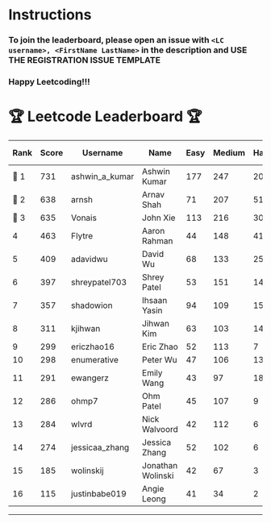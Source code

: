 # Instructions
### To join the leaderboard, please open an issue with `<LC username>, <FirstName LastName>` in the description and USE THE REGISTRATION ISSUE TEMPLATE
### Happy Leetcoding!!!


# 🏆 Leetcode Leaderboard 🏆

| Rank | Score | Username       | Name | Easy | Medium | Hard | Problems Solved |
|------|----------------|-----------------|-------------------|--------------|--------------|--------------|--------------|
| 🥇 1 | 731 | ashwin_a_kumar | Ashwin Kumar | 177 | 247 | 20 | 444 |
| 🥈 2 | 638 | arnsh | Arnav Shah | 71 | 207 | 51 | 329 |
| 🥉 3 | 635 | Vonais | John Xie | 113 | 216 | 30 | 359 |
| 4 | 463 | Flytre | Aaron Rahman | 44 | 148 | 41 | 233 |
| 5 | 409 | adavidwu | David Wu | 68 | 133 | 25 | 226 |
| 6 | 397 | shreypatel703 | Shrey Patel | 53 | 151 | 14 | 218 |
| 7 | 357 | shadowion | Ihsaan Yasin | 94 | 109 | 15 | 218 |
| 8 | 311 | kjihwan | Jihwan Kim | 63 | 103 | 14 | 180 |
| 9 | 299 | ericzhao16 | Eric Zhao | 52 | 113 | 7 | 172 |
| 10 | 298 | enumerative | Peter Wu | 47 | 106 | 13 | 166 |
| 11 | 291 | ewangerz | Emily Wang | 43 | 97 | 18 | 158 |
| 12 | 286 | ohmp7 | Ohm Patel | 45 | 107 | 9 | 161 |
| 13 | 284 | wlvrd | Nick Walvoord | 42 | 112 | 6 | 160 |
| 14 | 274 | jessicaa_zhang | Jessica Zhang | 52 | 102 | 6 | 160 |
| 15 | 185 | wolinskij | Jonathan Wolinski | 42 | 67 | 3 | 112 |
| 16 | 115 | justinbabe019 | Angie Leong | 41 | 34 | 2 | 77 |
---